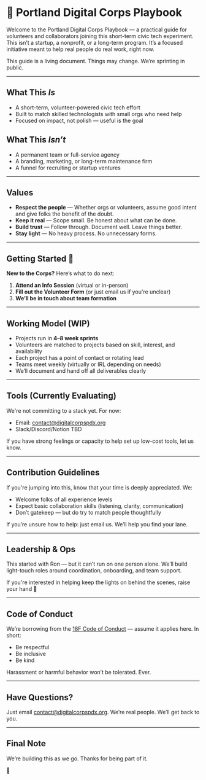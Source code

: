 # 🌲 Portland Digital Corps Playbook

Welcome to the Portland Digital Corps Playbook — a practical guide for volunteers and collaborators joining this short-term civic tech experiment. This isn’t a startup, a nonprofit, or a long-term program. It’s a focused initiative meant to help real people do real work, right now.

This guide is a living document. Things may change. We’re sprinting in public.

---

## What This *Is*
- A short-term, volunteer-powered civic tech effort
- Built to match skilled technologists with small orgs who need help
- Focused on impact, not polish — useful is the goal

## What This *Isn’t*
- A permanent team or full-service agency
- A branding, marketing, or long-term maintenance firm
- A funnel for recruiting or startup ventures

---

## Values
- **Respect the people** — Whether orgs or volunteers, assume good intent and give folks the benefit of the doubt.
- **Keep it real** — Scope small. Be honest about what can be done.
- **Build trust** — Follow through. Document well. Leave things better.
- **Stay light** — No heavy process. No unnecessary forms.

---

## Getting Started 🌲

**New to the Corps?** Here’s what to do next:

1. **Attend an Info Session** (virtual or in-person)
2. **Fill out the Volunteer Form** (or just email us if you're unclear)
3. **We’ll be in touch about team formation**

---

## Working Model (WIP)
- Projects run in **4–8 week sprints**
- Volunteers are matched to projects based on skill, interest, and availability
- Each project has a point of contact or rotating lead
- Teams meet weekly (virtually or IRL depending on needs)
- We’ll document and hand off all deliverables clearly

---

## Tools (Currently Evaluating)
We're not committing to a stack yet. For now:
- Email: [contact@digitalcorpspdx.org](mailto:contact@digitalcorpspdx.org)
- Slack/Discord/Notion TBD

If you have strong feelings or capacity to help set up low-cost tools, let us know.

---

## Contribution Guidelines
If you're jumping into this, know that your time is deeply appreciated. We:
- Welcome folks of all experience levels
- Expect basic collaboration skills (listening, clarity, communication)
- Don’t gatekeep — but do try to match people thoughtfully

If you’re unsure how to help: just email us. We’ll help you find your lane.

---

## Leadership & Ops
This started with Ron — but it can’t run on one person alone. We’ll build light-touch roles around coordination, onboarding, and team support.

If you're interested in helping keep the lights on behind the scenes, raise your hand 🌲

---

## Code of Conduct
We’re borrowing from the [18F Code of Conduct](https://18f.gsa.gov/code-of-conduct/) — assume it applies here. In short:

- Be respectful
- Be inclusive
- Be kind

Harassment or harmful behavior won’t be tolerated. Ever.

---

## Have Questions?
Just email [contact@digitalcorpspdx.org](mailto:contact@digitalcorpspdx.org). We’re real people. We’ll get back to you.

---

## Final Note
We’re building this as we go. Thanks for being part of it.

🌲

